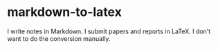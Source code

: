 # markdown-to-latex
I write notes in Markdown. I submit papers and reports in LaTeX. I don't want to do the conversion manually.
